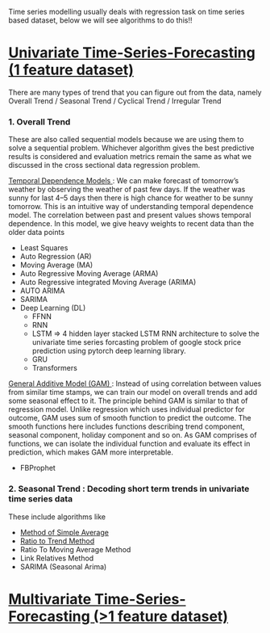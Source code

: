 Time series modelling usually deals with regression task on time series based dataset, below we will see algorithms to do this!!

# <ins> Univariate Time-Series-Forecasting (1 feature dataset) </ins>
There are many types of trend that you can figure out from the data, namely Overall Trend / Seasonal Trend / Cyclical Trend / Irregular Trend
### 1. Overall Trend

These are also called sequential models because we are using them to solve a sequential problem. Whichever algorithm gives the best predictive results is considered and evaluation metrics remain the same as what we discussed in the cross sectional data regression problem. 

<ins> Temporal Dependence Models </ins> : We can make forecast of tomorrow’s weather by observing the weather of past few days. If the weather was sunny for last 4–5 days then there is high chance for weather to be sunny tomorrow. This is an intuitive way of understanding temporal dependence model. The correlation between past and present values shows temporal dependence. In this model, we give heavy weights to recent data than the older data points

- Least Squares
- Auto Regression (AR)
- Moving Average (MA)
- Auto Regressive Moving Average (ARMA)
- Auto Regressive integrated Moving Average (ARIMA)
- AUTO ARIMA
- SARIMA
- Deep Learning (DL)
    - FFNN
    - RNN
    - LSTM => 4 hidden layer stacked LSTM RNN architecture to solve the univariate time series forcasting problem of google stock price prediction using pytorch deep learning library.
    - GRU
    - Transformers 

<ins> General Additive Model (GAM) </ins> : Instead of using correlation between values from similar time stamps, we can train our model on overall trends and add some seasonal effect to it. The principle behind GAM is similar to that of regression model. Unlike regression which uses individual predictor for outcome, GAM uses sum of smooth function to predict the outcome. The smooth functions here includes functions describing trend component, seasonal component, holiday component and so on. As GAM comprises of functions, we can isolate the individual function and evaluate its effect in prediction, which makes GAM more interpretable.

- FBProphet




### 2. Seasonal Trend : Decoding short term trends in univariate time series data
These include algorithms like 
- [Method of Simple Average](https://github.com/khetansarvesh/Time-Series-Modelling/blob/main/seasonal_trend/Simple%20Average.pdf)
- [Ratio to Trend Method](https://github.com/khetansarvesh/Time-Series-Modelling/blob/main/seasonal_trend/Ratio%20To%20Trend.pdf)
- Ratio To Moving Average Method
- Link Relatives Method
- SARIMA (Seasonal Arima)



# <ins> Multivariate Time-Series-Forecasting (>1 feature dataset) </ins>
